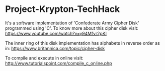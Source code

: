# Project-Krypton-TechHack

It's a software implementation of 'Confederate Army Cipher Disk' programmed using 'C'.
To know more about this cipher disk visit: https://www.youtube.com/watch?v=y94Mfvr2pKI

The inner ring of this disk implementation has alphabets in reverse order as in: https://www.britannica.com/topic/cipher-disk

To compile and execute in online visit: http://www.tutorialspoint.com/compile_c_online.php
